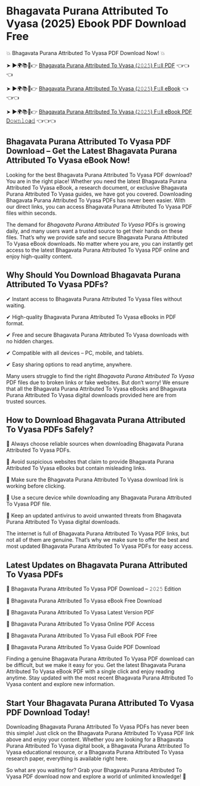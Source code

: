 # Bhagavata Purana Attributed To Vyasa (2025) Ebook PDF Download Free

💥 Bhagavata Purana Attributed To Vyasa PDF Download Now! 💥

➤ ►🌍📚📱👉 [Bhagavata Purana Attributed To Vyasa (𝟸𝟶𝟸𝟻) F𝚞ll PDF](https://getpdf.xyz/bhagavata-purana-attributed-to-vyasa) 👈👈👈


➤ ►🌍📚📱👉 [Bhagavata Purana Attributed To Vyasa (𝟸𝟶𝟸𝟻) F𝚞ll eBook](https://getpdf.xyz/bhagavata-purana-attributed-to-vyasa) 👈👈👈


➤ ►🌍📚📱👉 [Bhagavata Purana Attributed To Vyasa (𝟸𝟶𝟸𝟻) F𝚞ll eBook PDF D𝚘𝚠𝚗𝚕𝚘a𝚍](https://getpdf.xyz/bhagavata-purana-attributed-to-vyasa) 👈👈👈


## Bhagavata Purana Attributed To Vyasa PDF Download – Get the Latest Bhagavata Purana Attributed To Vyasa eBook Now!

Looking for the best Bhagavata Purana Attributed To Vyasa PDF download? You are in the right place! Whether you need the latest Bhagavata Purana Attributed To Vyasa eBook, a research document, or exclusive Bhagavata Purana Attributed To Vyasa guides, we have got you covered. Downloading Bhagavata Purana Attributed To Vyasa PDFs has never been easier. With our direct links, you can access Bhagavata Purana Attributed To Vyasa PDF files within seconds.

The demand for *Bhagavata Purana Attributed To Vyasa* PDFs is growing daily, and many users want a trusted source to get their hands on these files. That’s why we provide safe and secure Bhagavata Purana Attributed To Vyasa eBook downloads. No matter where you are, you can instantly get access to the latest Bhagavata Purana Attributed To Vyasa PDF online and enjoy high-quality content.

## Why Should You Download Bhagavata Purana Attributed To Vyasa PDFs?

✔ Instant access to Bhagavata Purana Attributed To Vyasa files without waiting.

✔ High-quality Bhagavata Purana Attributed To Vyasa eBooks in PDF format.

✔ Free and secure Bhagavata Purana Attributed To Vyasa downloads with no hidden charges.

✔ Compatible with all devices – PC, mobile, and tablets.

✔ Easy sharing options to read anytime, anywhere.

Many users struggle to find the right *Bhagavata Purana Attributed To Vyasa* PDF files due to broken links or fake websites. But don’t worry! We ensure that all the Bhagavata Purana Attributed To Vyasa eBooks and Bhagavata Purana Attributed To Vyasa digital downloads provided here are from trusted sources.

## How to Download Bhagavata Purana Attributed To Vyasa PDFs Safely?

📌 Always choose reliable sources when downloading Bhagavata Purana Attributed To Vyasa PDFs.

📌 Avoid suspicious websites that claim to provide Bhagavata Purana Attributed To Vyasa eBooks but contain misleading links.

📌 Make sure the Bhagavata Purana Attributed To Vyasa download link is working before clicking.

📌 Use a secure device while downloading any Bhagavata Purana Attributed To Vyasa PDF file.

📌 Keep an updated antivirus to avoid unwanted threats from Bhagavata Purana Attributed To Vyasa digital downloads.

The internet is full of Bhagavata Purana Attributed To Vyasa PDF links, but not all of them are genuine. That’s why we make sure to offer the best and most updated Bhagavata Purana Attributed To Vyasa PDFs for easy access.

## Latest Updates on Bhagavata Purana Attributed To Vyasa PDFs

🔹 Bhagavata Purana Attributed To Vyasa PDF Download – 𝟸𝟶𝟸𝟻 Edition

🔹 Bhagavata Purana Attributed To Vyasa eBook Free Download

🔹 Bhagavata Purana Attributed To Vyasa Latest Version PDF

🔹 Bhagavata Purana Attributed To Vyasa Online PDF Access

🔹 Bhagavata Purana Attributed To Vyasa Full eBook PDF Free

🔹 Bhagavata Purana Attributed To Vyasa Guide PDF Download

Finding a genuine Bhagavata Purana Attributed To Vyasa PDF download can be difficult, but we make it easy for you. Get the latest Bhagavata Purana Attributed To Vyasa eBook PDF with a single click and enjoy reading anytime. Stay updated with the most recent Bhagavata Purana Attributed To Vyasa content and explore new information.

## Start Your Bhagavata Purana Attributed To Vyasa PDF Download Today!

Downloading Bhagavata Purana Attributed To Vyasa PDFs has never been this simple! Just click on the Bhagavata Purana Attributed To Vyasa PDF link above and enjoy your content. Whether you are looking for a Bhagavata Purana Attributed To Vyasa digital book, a Bhagavata Purana Attributed To Vyasa educational resource, or a Bhagavata Purana Attributed To Vyasa research paper, everything is available right here.

So what are you waiting for? Grab your Bhagavata Purana Attributed To Vyasa PDF download now and explore a world of unlimited knowledge! 🚀